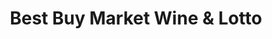 ---
title: "Best Buy Market Wine & Lotto"
url: /camarilo/best-buy-market-wine-and-lotto/
shop: alcohol
---